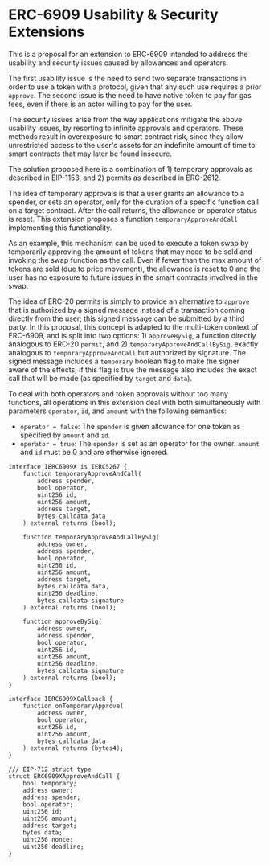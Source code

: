 # ERC-6909 Usability & Security Extensions

This is a proposal for an extension to ERC-6909 intended to address the usability and security issues caused by allowances and operators.

The first usability issue is the need to send two separate transactions in order to use a token with a protocol, given that any such use requires a prior `approve`. The second issue is the need to have native token to pay for gas fees, even if there is an actor willing to pay for the user.

The security issues arise from the way applications mitigate the above usability issues, by resorting to infinite approvals and operators. These methods result in overexposure to smart contract risk, since they allow unrestricted access to the user's assets for an indefinite amount of time to smart contracts that may later be found insecure.

The solution proposed here is a combination of 1) temporary approvals as described in EIP-1153, and 2) permits as described in ERC-2612.

The idea of temporary approvals is that a user grants an allowance to a spender, or sets an operator, only for the duration of a specific function call on a target contract. After the call returns, the allowance or operator status is reset. This extension proposes a function `temporaryApproveAndCall` implementing this functionality.

As an example, this mechanism can be used to execute a token swap by temporarily approving the amount of tokens that may need to be sold and invoking the swap function as the call. Even if fewer than the max amount of tokens are sold (due to price movement), the allowance is reset to 0 and the user has no exposure to future issues in the smart contracts involved in the swap.

The idea of ERC-20 permits is simply to provide an alternative to `approve` that is authorized by a signed message instead of a transaction coming directly from the user; this signed message can be submitted by a third party. In this proposal, this concept is adapted to the multi-token context of ERC-6909, and is split into two options: 1) `approveBySig`, a function directly analogous to ERC-20 `permit`, and 2) `temporaryApproveAndCallBySig`, exactly analogous to `temporaryApproveAndCall` but authorized by signature. The signed message includes a `temporary` boolean flag to make the signer aware of the effects; if this flag is true the message also includes the exact call that will be made (as specified by `target` and `data`).

To deal with both operators and token approvals without too many functions, all operations in this extension deal with both simultaneously with parameters `operator`, `id`, and `amount` with the following semantics:

- `operator = false`: The `spender` is given allowance for one token as specified by `amount` and `id`.
- `operator = true`: The `spender` is set as an operator for the owner. `amount` and `id` must be 0 and are otherwise ignored.

```solidity
interface IERC6909X is IERC5267 {
    function temporaryApproveAndCall(
        address spender,
        bool operator,
        uint256 id,
        uint256 amount,
        address target,
        bytes calldata data
    ) external returns (bool);

    function temporaryApproveAndCallBySig(
        address owner,
        address spender,
        bool operator,
        uint256 id,
        uint256 amount,
        address target,
        bytes calldata data,
        uint256 deadline,
        bytes calldata signature
    ) external returns (bool);

    function approveBySig(
        address owner,
        address spender,
        bool operator,
        uint256 id,
        uint256 amount,
        uint256 deadline,
        bytes calldata signature
    ) external returns (bool);
}

interface IERC6909XCallback {
    function onTemporaryApprove(
        address owner,
        bool operator,
        uint256 id,
        uint256 amount,
        bytes calldata data
    ) external returns (bytes4);
}

/// EIP-712 struct type
struct ERC6909XApproveAndCall {
    bool temporary;
    address owner;
    address spender;
    bool operator;
    uint256 id;
    uint256 amount;
    address target;
    bytes data;
    uint256 nonce;
    uint256 deadline;
}
```
